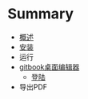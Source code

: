 # Summary

* [概述](README.md)
* [安装](chapter1.md)
* 运行
* [gitbook桌面编辑器](gitbookzhuo-mian-bian-ji-qi.md)
  * [登陆](gitbookzhuo-mian-bian-ji-qi/deng-lu.md)
* 导出PDF

